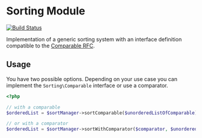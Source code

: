 Sorting Module
==============

[![Build Status](https://travis-ci.org/cubicldev/php-sorting.svg?branch=master)](https://travis-ci.org/cubicldev/php-sorting)

Implementation of a generic sorting system with an interface definition compatible
to the [Comparable RFC](https://wiki.php.net/rfc/comparable).

## Usage

You have two possible options. Depending on your use case you can implement the
`Sorting\Comparable` interface or use a comparator.

```php
<?php

// with a comparable
$orderedList = $sortManager->sortComparable($unorderedListOfComparable);

// or with a comparator
$orderedList = $sortManager->sortWithComparator($comparator, $unorderedList);
```